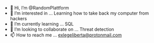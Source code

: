 - 👋 Hi, I’m @RandomPlattform 
- 👀 I’m interested in ... Learning how to take back my computer from hackers
- 🌱 I’m currently learning ... SQL
- 💞️ I’m looking to collaborate on ... Threat detection
- 📫 How to reach me ... exlegeliberta@protonmail.com

<!---
RandomPlattform/RandomPlattform is a ✨ special ✨ repository because its `README.md` (this file) appears on your GitHub profile.
You can click the Preview link to take a look at your changes.
--->
